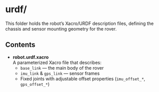 # urdf/

This folder holds the robot’s Xacro/URDF description files, defining the chassis and sensor mounting geometry for the rover.

## Contents

- **robot.urdf.xacro**  
  A parameterized Xacro file that describes:
  - `base_link` — the main body of the rover  
  - `imu_link` & `gps_link` — sensor frames  
  - Fixed joints with adjustable offset properties (`imu_offset_*`, `gps_offset_*`)